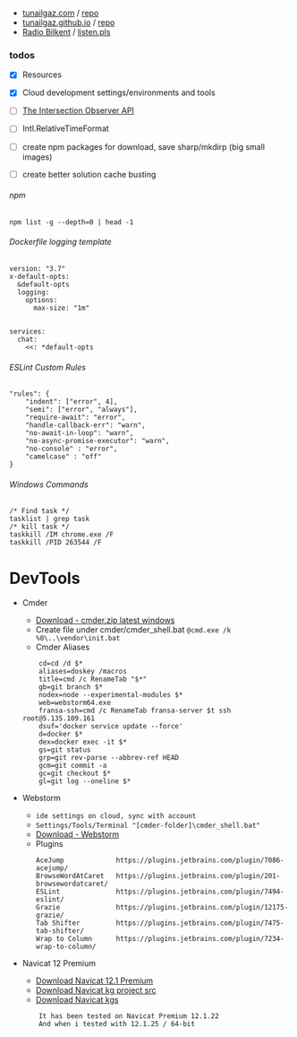 -   [tunailgaz.com](https://www.tunailgaz.com) / [repo](https://github.com/tunailgaz/tunailgaz-com)
-   [tunailgaz.github.io](https://tunailgaz.github.io/) / [repo](https://github.com/tunailgaz/tunailgaz.github.io)
-   [Radio Bilkent](http://188.166.30.186:8000/) / [listen.pls](http://188.166.30.186:8000/listen.pls?sid=1) 

### todos

- [X]  Resources
- [X]  Cloud development settings/environments and tools
- [ ]  [The Intersection Observer API](https://developer.mozilla.org/en-US/docs/Web/API/Intersection_Observer_API)
- [ ]  Intl.RelativeTimeFormat
- [ ]  create npm packages for download, save sharp/mkdirp  (big small images)
- [ ]  create better solution cache busting 


###### npm
````
npm list -g --depth=0 | head -1
````

###### Dockerfile logging template
````
version: "3.7"
x-default-opts:
  &default-opts
  logging:
    options:
      max-size: "1m"


services:
  chat:
    <<: *default-opts
````

###### ESLint Custom Rules
````
"rules": {
    "indent": ["error", 4],
    "semi": ["error", "always"],
    "require-await": "error",
    "handle-callback-err": "warn",
    "no-await-in-loop": "warn",
    "no-async-promise-executor": "warn",
    "no-console" : "error",
    "camelcase" : "off"
}
````

###### Windows Commands 
````
/* Find task */
tasklist | grep task
/* kill task */
taskkill /IM chrome.exe /F
taskkill /PID 263544 /F
````

# DevTools
-   Cmder 
    -   [Download - cmder.zip latest windows](https://github.com/cmderdev/cmder/releases/download/v1.3.14/cmder.zip)
    -   Create file under cmder/cmder_shell.bat  `@cmd.exe /k %0\..\vendor\init.bat`
    -   Cmder Aliases
    ````
        cd=cd /d $*
        aliases=doskey /macros
        title=cmd /c RenameTab "$*"
        gb=git branch $*
        nodex=node --experimental-modules $*
        web=webstorm64.exe
        fransa-ssh=cmd /c RenameTab fransa-server $t ssh root@5.135.109.161
        dsuf='docker service update --force'
        d=docker $*
        dex=docker exec -it $*
        gs=git status
        grp=git rev-parse --abbrev-ref HEAD
        gcm=git commit -a
        gc=git checkout $*
        gl=git log --oneline $*
    ````
-   Webstorm
    -   `ide settings on cloud, sync with account`
    -   `Settings/Tools/Terminal "[cmder-folder]\cmder_shell.bat"`
    -   [Download - Webstorm](https://www.jetbrains.com/webstorm/download/index.html#section=windows)
    -   Plugins
        ````
        AceJump             https://plugins.jetbrains.com/plugin/7086-acejump/
        BrowseWordAtCaret   https://plugins.jetbrains.com/plugin/201-browsewordatcaret/
        ESLint              https://plugins.jetbrains.com/plugin/7494-eslint/
        Grazie              https://plugins.jetbrains.com/plugin/12175-grazie/
        Tab Shifter         https://plugins.jetbrains.com/plugin/7475-tab-shifter/
        Wrap to Column      https://plugins.jetbrains.com/plugin/7234-wrap-to-column/
        ````
    
-   Navicat 12 Premium
    -   [Download Navicat 12.1 Premium](https://github.com/tunailgaz/tunailgaz.github.io/raw/master/navicat/navicat121_premium_en_x64.rar)
    -   [Download Navicat kg project src](https://github.com/tunailgaz/tunailgaz.github.io/raw/master/navicat/navicat-kg.zip) 
    -   [Download Navicat kgs](https://github.com/tunailgaz/tunailgaz.github.io/raw/master/navicat/navicat-kg-for-x64.zip) 
    ```
        It has been tested on Navicat Premium 12.1.22
        And when i tested with 12.1.25 / 64-bit
    ``` 
